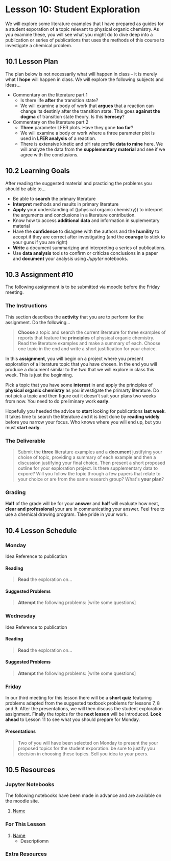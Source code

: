 # Lesson 10: Student Exploration
We will explore some literature examples that I have prepared as guides for a student exporation of a topic relevant to physical organic chemistry. As you examine these, you will see what you might do to dive deep into a publication or series of publications that uses the methods of this course to investigate a chemical problem.

## 10.1 Lesson Plan
The plan below is not necessarily what will happen in class – it is merely what I **hope** will happen in class. We will explore the following subjects and ideas&hellip;

- Commentary on the literature part 1
    - Is there life **after** the transition state?
    - We will examine a body of work that **argues** that a reaction can change its destiniy after the transition state. This goes **against the dogma** of transition state theory. Is this **heresey**?
- Commentary on the literature part 2
    - **Three** parameter LFER plots. Have they gone **too far**?
    - We will examine a body or work where a three parameter plot is used in **LFER analysis** of a reaction.
    - There is extensive kinetic and pH rate profile **data to mine** here. We will analyze the data from the **supplementary material** and see if we agree with the conclusions.

## 10.2 Learning Goals
After reading the suggested material and practicing the problems you should be able to&hellip;

- Be able to **search** the primary literature
- **Interpret** methods and results in primary literature
- **Apply** your understanding of ((physical organic chemistry)) to interpret the arguments and conclusions in a literature contribution.
- Know how to access **additional data** and information in suplementary material
- Have the **confidence** to disagree with the authors and the **humility** to accept if they are correct after investigating (and the **courage** to stick to your guns if you are right)
- **Write** a document summarizing and interpreting a series of publications.
- Use **data analysis** tools to confirm or criticize conclusions in a paper and **document** your analysis using *Jupyter* notebooks.

## 10.3 Assignment \#10

The following assignment is to be submitted via moodle before the Friday meeting.

### The Instructions

This section describes the **activity** that you are to perform for the assignment. Do the following&hellip;

> **Choose** a topic and search the current literature for three examples of reports that feature the **principles** of physical organic chemistry. Read the literature examples and make a summary of each. Choose one topic in the end and write a short justification for your choice.

In this **assignment**, you will begin on a project where you present exploration of a literature topic that you have chosen. In the end you will produce a document similar to the two that we will explore in class this week. This is just the beginning. 

Pick a topic that you have some **interest** in and apply the principles of **physical organic chemistry** as you investigate the primarty literature. Do not pick a topic and then figure out it doesn't suit your plans two weeks from now. You need to do preliminary work **early**. 

Hopefully you heeded the advice to **start** looking for publications **last week**. It takes time to search the literature and it is best done by **reading widely** before you narrow your focus. Who knows where you will end up, but you must **start early**.

### The Deliverable

> Submit the **three** literature examples and a **document** justifying your choise of topic, providing a summary of each example and then a discussion justifying your final choice. Then present a short proposed outline for your exploration project. Is there supplementary data to expore? Will you follow the topic through a few papers that relate to your choice or are from the same research group? What's **your plan**?

### Grading

**Half** of the grade will be for your **answer** and **half** will evaluate how neat, **clear and professional** your are in communicating your answer. Feel free to use a chemical drawing program. Take pride in your work.


## 10.4 Lesson Schedule

### Monday 

Idea
Reference to publication

#### Reading

> **Read** the exploration on...

#### Suggested Problems

> **Attempt** the following problems: [write some questions]

### Wednesday

Idea
Reference to publication

#### Reading

> **Read** the exploration on...


#### Suggested Problems

> **Attempt** the following problems: [write some questions]

### Friday

In our third meeting for this lesson there will be a **short quiz** featuring problems adapted from the suggested textbook problems for lessons 7, 8 and 9. After the presentations, we will then discuss the student exploration assignment. Finally the topics for the **next lesson** will be introduced. **Look ahead** to Lesson 11 to see what you should prepare for Monday. 

#### Presentations

> Two of you will have been selected on Monday to present the your proposed topics for the student exporation. be sure to justify you decision in choosing these topics. Sell you idea to your peers.


## 10.5 Resources

### Jupyter Notebooks

The following notebooks have been made in advance and are available on the moodle site.

1. [Name](Resource_Moodle_Link.md)


### For This Lesson

1. [Name](Resource_Moodle_Link.md) 
    - Descriptiomn

### Extra Resources

